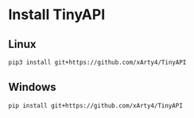 # Install TinyAPI

## Linux
```bash
pip3 install git+https://github.com/xArty4/TinyAPI
```
## Windows
```bash
pip install git+https://github.com/xArty4/TinyAPI
```